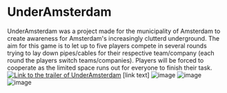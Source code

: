 # UnderAmsterdam
UnderAmsterdam was a project made for the municipality of Amsterdam to create awareness for Amsterdam's increasingly clutterd underground.
The aim for this game is to let up to five players compete in several rounds trying to lay down pipes/cables for their respective team/company (each round the players switch teams/companies).
Players will be forced to cooperate as the limited space runs out for everyone to finish their task.
[![Link to the trailer of UnderAmsterdam](https://img.youtube.com/vi/20LDenq10yU/sddefault.jpg)](https://youtu.be/20LDenq10yU)
[link text] 
![image](https://github.com/Omega-The-III/UnderAmsterdam/assets/57790446/e0c96d39-deef-4f3b-9337-78d9fabe157d)
![image](https://github.com/Omega-The-III/UnderAmsterdam/assets/57790446/caf1c4e5-4f14-4f58-98c0-51ab8e89c57c)
![image](https://github.com/Omega-The-III/UnderAmsterdam/assets/57790446/c365a30a-d3df-4da4-bb1d-ffe39fe8e589)
